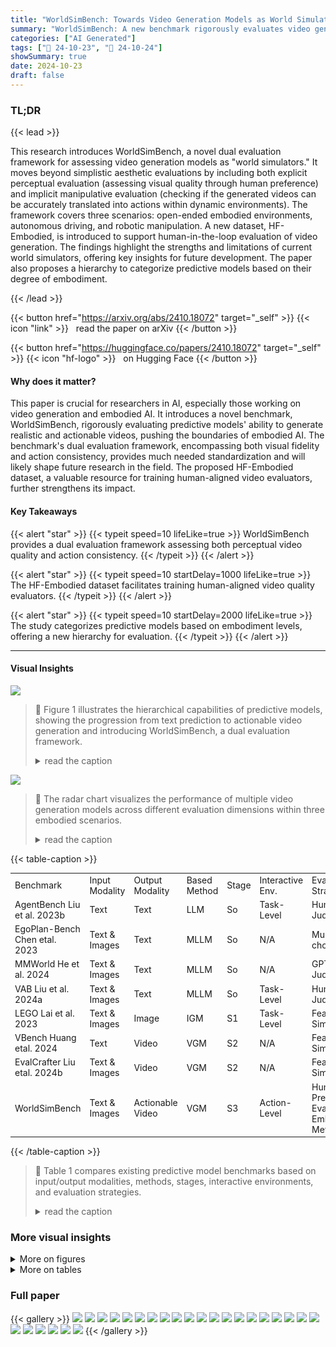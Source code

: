 ```yaml
---
title: "WorldSimBench: Towards Video Generation Models as World Simulators"
summary: "WorldSimBench: A new benchmark rigorously evaluates video generation models' ability to simulate realistic, actionable videos, advancing embodied AI."
categories: ["AI Generated"]
tags: ["🔖 24-10-23", "🤗 24-10-24"]
showSummary: true
date: 2024-10-23
draft: false
---
```


### TL;DR


{{< lead >}}

This research introduces WorldSimBench, a novel dual evaluation framework for assessing video generation models as "world simulators."  It moves beyond simplistic aesthetic evaluations by including both explicit perceptual evaluation (assessing visual quality through human preference) and implicit manipulative evaluation (checking if the generated videos can be accurately translated into actions within dynamic environments).  The framework covers three scenarios: open-ended embodied environments, autonomous driving, and robotic manipulation.  A new dataset, HF-Embodied, is introduced to support human-in-the-loop evaluation of video generation. The findings highlight the strengths and limitations of current world simulators, offering key insights for future development.  The paper also proposes a hierarchy to categorize predictive models based on their degree of embodiment.

{{< /lead >}}


{{< button href="https://arxiv.org/abs/2410.18072" target="_self" >}}
{{< icon "link" >}} &nbsp; read the paper on arXiv
{{< /button >}}

{{< button href="https://huggingface.co/papers/2410.18072" target="_self" >}}
{{< icon "hf-logo" >}} &nbsp; on Hugging Face
{{< /button >}}

#### Why does it matter?
This paper is crucial for researchers in AI, especially those working on video generation and embodied AI.  It introduces a novel benchmark, WorldSimBench, rigorously evaluating predictive models' ability to generate realistic and actionable videos, pushing the boundaries of embodied AI. The benchmark's dual evaluation framework, encompassing both visual fidelity and action consistency, provides much needed standardization and will likely shape future research in the field.  The proposed HF-Embodied dataset, a valuable resource for training human-aligned video evaluators, further strengthens its impact.
#### Key Takeaways

{{< alert "star" >}}
{{< typeit speed=10 lifeLike=true >}} WorldSimBench provides a dual evaluation framework assessing both perceptual video quality and action consistency. {{< /typeit >}}
{{< /alert >}}

{{< alert "star" >}}
{{< typeit speed=10 startDelay=1000 lifeLike=true >}} The HF-Embodied dataset facilitates training human-aligned video quality evaluators. {{< /typeit >}}
{{< /alert >}}

{{< alert "star" >}}
{{< typeit speed=10 startDelay=2000 lifeLike=true >}} The study categorizes predictive models based on embodiment levels, offering a new hierarchy for evaluation. {{< /typeit >}}
{{< /alert >}}

------
#### Visual Insights



![](figures/figures_2_0.png)

> 🔼 Figure 1 illustrates the hierarchical capabilities of predictive models, showing the progression from text prediction to actionable video generation and introducing WorldSimBench, a dual evaluation framework.
> <details>
> <summary>read the caption</summary>
> Figure 1: Overview of the hierarchical capabilities of the Predictive Models. Models at higher stages demonstrate more advanced capabilities. We take the initial step in evaluating Predictive Generative Models up to the S3 stage, known as World Simulators, by introducing a parallel evaluation framework, WorldSimBench. WorldSimBench assesses the models both Explicit Perceptual Evaluation and Implicit Manipulative Evaluation, focusing on video generation and action transformation across three critical embodied scenarios.
> </details>





![](charts/charts_9_0.png)

> 🔼 The radar chart visualizes the performance of multiple video generation models across different evaluation dimensions within three embodied scenarios.
> <details>
> <summary>read the caption</summary>
> Figure 4: Result of Explicit Perceptual Evaluation across three embodied scenarios. Scores in each embodied scenario are normalized to 0-1. The abbreviations are listed in Tab. 2.
> </details>





{{< table-caption >}}
<br><table id='1' style='font-size:14px'><tr><td>Benchmark</td><td>Input Modality</td><td>Output Modality</td><td>Based Method</td><td>Stage</td><td>Interactive Env.</td><td>Evaluation Strategy</td></tr><tr><td>AgentBench Liu et al. 2023b</td><td>Text</td><td>Text</td><td>LLM</td><td>So</td><td>Task-Level</td><td>Human Judgement</td></tr><tr><td>EgoPlan-Bench Chen etal. 2023</td><td>Text & Images</td><td>Text</td><td>MLLM</td><td>So</td><td>N/A</td><td>Multi-choice</td></tr><tr><td>MMWorld He et al. 2024</td><td>Text & Images</td><td>Text</td><td>MLLM</td><td>So</td><td>N/A</td><td>GPT Judgement</td></tr><tr><td>VAB Liu et al. 2024a</td><td>Text & Images</td><td>Text</td><td>MLLM</td><td>So</td><td>Task-Level</td><td>Human Judgement</td></tr><tr><td>LEGO Lai et al. 2023</td><td>Text & Images</td><td>Image</td><td>IGM</td><td>S1</td><td>Task-Level</td><td>Feature Similarity</td></tr><tr><td>VBench Huang etal. 2024</td><td>Text</td><td>Video</td><td>VGM</td><td>S2</td><td>N/A</td><td>Feature Similarity</td></tr><tr><td>EvalCrafter Liu etal. 2024b</td><td>Text & Images</td><td>Video</td><td>VGM</td><td>S2</td><td>N/A</td><td>Feature Similarity</td></tr><tr><td>WorldSimBench</td><td>Text & Images</td><td>Actionable Video</td><td>VGM</td><td>S3</td><td>Action-Level</td><td>Human Preference Evaluator Embodied Metric</td></tr></table>{{< /table-caption >}}

> 🔼 Table 1 compares existing predictive model benchmarks based on input/output modalities, methods, stages, interactive environments, and evaluation strategies.
> <details>
> <summary>read the caption</summary>
> Table 1: Comparisons between existing Predictive Model benchmarks. Interactive Environment refers to the interaction with the simulation environment during the prediction phase. Task-Level Interaction denotes that each task interacts once, whereas Action-Level Interaction represents the frequency of interactions that occur through the generation of actions for control purposes.
> </details>



### More visual insights

<details>
<summary>More on figures
</summary>


![](figures/figures_5_0.png)

> 🔼 This figure illustrates the process of generating the HF-Embodied dataset for explicit perceptual evaluation, which involves instruction prompt generation, data generation model training, and fine-grained human feedback annotation.
> <details>
> <summary>read the caption</summary>
> Figure 2: Overview of Explicit Perceptual Evaluation. (Top) Instruction Prompt Generation. We use a large collection of video captions from the internet and our predefined embodied evaluation dimensions. These are expanded using GPT and manually verified to create a corresponding Task Instruction Prompt List for data generation and evaluation. (Bottom) HF-Embodied Dataset Generation. Massive internet-sourced embodied videos with captions are used to train data generation models. Fine-grained Human Feedback Annotation is then applied to the embodied videos according to the corresponding Task Instruction Prompt List, covering multiple embodied dimensions.
> </details>



![](figures/figures_7_0.png)

> 🔼 The figure illustrates the process of Implicit Manipulative Evaluation, decomposing embodied tasks into sub-tasks, using video generation models and video-to-action mapping to evaluate task performance.
> <details>
> <summary>read the caption</summary>
> Figure 3: Overview of Implicit Manipulative Evaluation. Embodied tasks in different scenarios are decomposed into executable sub-tasks. The video generation model generates corresponding predicted videos based on the current instructions and real-time observations. Using a pre-trained IDM or a goal-based policy, the agent executes the generated sequence of actions. After a fixed timestep, the predicted video is refreshed by sampling again from the video generation model, and this process repeats. Finally, the success rates of various embodied tasks are obtained through monitors in the simulation environment.
> </details>



![](figures/figures_22_0.png)

> 🔼 Figure 7 shows a sequence of images from a Minecraft environment illustrating the execution of a task in the Implicit Manipulative Evaluation.
> <details>
> <summary>read the caption</summary>
> Figure 7: Rollout of Open-Ended Embodied Environment in Implicit Manipulative Evaluation.
> </details>



![](figures/figures_24_0.png)

> 🔼 The figure shows a sequence of frames from an autonomous driving simulation, illustrating the execution process in the Implicit Manipulative Evaluation.
> <details>
> <summary>read the caption</summary>
> Figure 8: Rollout of Autonomous Driving in Implicit Manipulative Evaluation.
> </details>



![](figures/figures_26_0.png)

> 🔼 The figure shows a sequence of images illustrating the steps involved in a robot manipulation task within the Implicit Manipulative Evaluation process.
> <details>
> <summary>read the caption</summary>
> Figure 9: Rollout of Robot Manipulation in Implicit Manipulative Evaluation.
> </details>



</details>




<details>
<summary>More on tables
</summary>


{{< table-caption >}}
<br><table id='1' style='font-size:14px'><tr><td>Embodied Scenario</td><td>GPT-4o</td><td>HPE</td><td>GPT-4o@OpenSora</td><td>HPE@OpenSora</td><td>GPT-4o@Lavie</td><td>HPE@Lavie</td></tr><tr><td>OE@Acc(↑)</td><td>72.8</td><td>89.4</td><td>66.5</td><td>71.6</td><td>78.5</td><td>87.9</td></tr><tr><td>AD @ PLCC(↑)</td><td>0.28</td><td>0.60</td><td>0.03</td><td>0.34</td><td>-0.04</td><td>0.49</td></tr><tr><td>RM@PLCC(↑)</td><td>0.07</td><td>0.43</td><td>-0.06</td><td>0.47</td><td>0.17</td><td>0.44</td></tr></table>{{< /table-caption >}}
> 🔼 {{ table.description }}
> <details>
> <summary>read the caption</summary>
> {{ table.caption }}
> </details>


> The table compares the overall performance of the Human Preference Evaluator and GPT-40 across three embodied scenarios (Open-Ended Embodied Environment, Autonomous Driving, and Robot Manipulation) using different evaluation metrics.


{{< table-caption >}}
<table id='1' style='font-size:14px'><tr><td>Embodied Scenario</td><td>#instructions</td><td>#videos</td><td>#dims</td><td>#actions</td><td>#positive</td><td>#negative</td></tr><tr><td>Open-Ended Embodied Environment</td><td>270</td><td>8401</td><td>7</td><td>11</td><td>121249</td><td>79965</td></tr><tr><td>Autonomous Driving</td><td>5</td><td>15870</td><td>6</td><td>5</td><td>56768</td><td>35044</td></tr><tr><td>Robot Manipulation</td><td>2556</td><td>11430</td><td>7</td><td>26</td><td>70672</td><td>9338</td></tr></table>{{< /table-caption >}}
> 🔼 {{ table.description }}
> <details>
> <summary>read the caption</summary>
> {{ table.caption }}
> </details>


> Table 4 presents the analysis of the HF-Embodied Dataset, showing the number of instructions, videos, dimensions, actions, positive samples, and negative samples for each of the three embodied scenarios.


{{< table-caption >}}
<table id='7' style='font-size:14px'><tr><td>Model</td><td>Open-Sora-Plan</td><td>Lavie</td><td>ModelScope</td><td>OpenSora</td><td>AnimateDiff</td><td>DynamicCrafter</td><td>EasyAnimate</td></tr><tr><td>Short Videos(frames)</td><td>16</td><td>16</td><td>16</td><td>16</td><td>16</td><td>16</td><td>16</td></tr><tr><td>Long Videos(frames)</td><td>64</td><td>48</td><td>60</td><td>48</td><td>64</td><td>60</td><td>64</td></tr></table>{{< /table-caption >}}
> 🔼 {{ table.description }}
> <details>
> <summary>read the caption</summary>
> {{ table.caption }}
> </details>


> The table presents the number of training frames used for short and long videos across eight different video generation models.


{{< table-caption >}}
<table id='0' style='font-size:14px'><tr><td>OE@ Acc(↑)</td><td>BC</td><td>FC</td><td>IA</td><td>SA</td><td>VC</td><td>TJ</td><td>EI</td><td>Overall</td></tr><tr><td rowspan="2">GPT-4o HPE</td><td>60.5</td><td>70.4</td><td>70.9</td><td>67.3</td><td>79.6</td><td>83.7</td><td>85.9</td><td>72.8</td></tr><tr><td>81.2</td><td>87.5</td><td>87.5</td><td>96.4</td><td>94.5</td><td>93.8</td><td>88.8</td><td>89.4</td></tr><tr><td rowspan="2">GPT-4o@OpenSora HPE@OpenSora</td><td>60</td><td>80</td><td>80</td><td>50</td><td>0.0</td><td>100</td><td>88.8</td><td>66.5</td></tr><tr><td>70</td><td>90</td><td>60</td><td>100</td><td>100</td><td>22.2</td><td>80</td><td>71.6</td></tr><tr><td rowspan="2">GPT-4o@Lavie HPE@Lavie</td><td>50</td><td>66.7</td><td>75</td><td>88.8</td><td>87.5</td><td>100</td><td>87.5</td><td>78.5</td></tr><tr><td>80</td><td>80</td><td>80</td><td>100</td><td>100</td><td>75</td><td>100</td><td>87.9</td></tr><tr><td>AD @ PLCC(↑)</td><td>AE</td><td>IA</td><td>PV</td><td>TJ</td><td></td><td>KE</td><td>SF</td><td>Overall</td></tr><tr><td rowspan="2">GPT-4o HPE</td><td>0.37</td><td>0.22</td><td>0.23</td><td></td><td>0.28</td><td>0.37</td><td>0.18</td><td>0.28</td></tr><tr><td>0.71</td><td>0.57</td><td>0.50</td><td>0.58</td><td></td><td>0.65</td><td>0.58</td><td>0.60</td></tr><tr><td rowspan="2">GPT-4o@OpenSora HPE@OpenSora</td><td>0.22</td><td>-0.39</td><td>0.32</td><td></td><td>0.15</td><td>-0.03</td><td>-0.12</td><td>0.03</td></tr><tr><td>0.37</td><td>0.55</td><td>0.34</td><td></td><td>0.06</td><td>0.28</td><td>0.41</td><td>0.34</td></tr><tr><td rowspan="2">GPT-4o@Lavie HPE@Lavie</td><td>0.17</td><td>0.13</td><td>-0.34</td><td></td><td>0.06</td><td>-0.09</td><td>-0.15</td><td>-0.04</td></tr><tr><td>0.28</td><td>1.0</td><td>0.49</td><td>0.37</td><td></td><td>0.12</td><td>0.69</td><td>0.49</td></tr><tr><td>RM@PLCC(↑)</td><td>AE</td><td>BC</td><td>FC</td><td>IA</td><td>PV</td><td>TJ</td><td>EI</td><td>Overall</td></tr><tr><td rowspan="2">GPT-4o HPE</td><td>0.07</td><td>0.18</td><td>0.20</td><td>0.32</td><td>-0.14</td><td>-0.01</td><td>-0.14</td><td>0.07</td></tr><tr><td>0.52</td><td>0.43</td><td>0.43</td><td>0.43</td><td>0.20</td><td>0.56</td><td>0.44</td><td>0.43</td></tr><tr><td rowspan="2">GPT-4o@OpenSora HPE@ OpenSora</td><td>-0.45</td><td>-0.03</td><td>0.08</td><td>0.0</td><td>0.04</td><td>-0.23</td><td>0.14</td><td>-0.06</td></tr><tr><td>0.25</td><td>0.35</td><td>0.05</td><td>0.42</td><td>0.89</td><td>0.89</td><td>0.44</td><td>0.47</td></tr><tr><td rowspan="2">GPT-4o@Lavie HPE@Lavie</td><td>0.11</td><td>-0.07</td><td>0.42</td><td>0.42</td><td>0.21</td><td>0.31</td><td>-0.21</td><td>0.17</td></tr><tr><td>0.33</td><td>0.04</td><td>0.69</td><td>0.40</td><td>0.89</td><td>0.67</td><td>0.06</td><td>0.44</td></tr></table>{{< /table-caption >}}
> 🔼 {{ table.description }}
> <details>
> <summary>read the caption</summary>
> {{ table.caption }}
> </details>


> This table compares various existing predictive model benchmarks across different dimensions, including input/output modalities, methods, evaluation strategies, and interaction types.


{{< table-caption >}}
<table id='3' style='font-size:16px'><tr><td>Model</td><td>BC</td><td>FC</td><td>IA</td><td>SA</td><td>VC</td><td>TJ</td><td>EI</td><td>Overall</td></tr><tr><td>Open-Sora-Plan</td><td>1.4</td><td>1.9</td><td>1.7</td><td>1.7</td><td>2.0</td><td>1.5</td><td>1.6</td><td>1.69</td></tr><tr><td>Lavie</td><td>1.3</td><td>2.0</td><td>1.7</td><td>1.7</td><td>2.0</td><td>2.0</td><td>1.8</td><td>1.79</td></tr><tr><td>ModelScope</td><td>1.9</td><td>2.0</td><td>2.0</td><td>1.7</td><td>2.0</td><td>2.0</td><td>1.75</td><td>1.91</td></tr><tr><td>OpenSora</td><td>1.6</td><td>1.9</td><td>1.6</td><td>1.8</td><td>2.0</td><td>2.0</td><td>1.6</td><td>1.79</td></tr><tr><td>AnimateDiff</td><td>1.3</td><td>1.3</td><td>1.2</td><td>1.7</td><td>1.4</td><td>1.38</td><td>1.55</td><td>1.40</td></tr><tr><td>DynamicCrafter</td><td>1.9</td><td>2.0</td><td>1.5</td><td>2.0</td><td>2.0</td><td>2.0</td><td>1.45</td><td>1.84</td></tr><tr><td>EasyAnimate</td><td>1.4</td><td>1.8</td><td>1.5</td><td>2.0</td><td>2.0</td><td>1.22</td><td>1.45</td><td>1.62</td></tr></table>{{< /table-caption >}}
> 🔼 {{ table.description }}
> <details>
> <summary>read the caption</summary>
> {{ table.caption }}
> </details>


> This table compares existing predictive model benchmarks based on input modality, output modality, method, stage, interactive environment, and evaluation strategy.


{{< table-caption >}}
<table id='1' style='font-size:16px'><tr><td>Model</td><td>AE</td><td>IA</td><td>PV</td><td>TJ</td><td>KE</td><td>SF</td><td>Overall</td></tr><tr><td>Open-Sora-Plan</td><td>1.6</td><td>5.0</td><td>1.55</td><td>1.4</td><td>1.45</td><td>3.2</td><td>2.37</td></tr><tr><td>Lavie</td><td>2.15</td><td>5.0</td><td>2.2</td><td>2.8</td><td>2.1</td><td>5.0</td><td>3.21</td></tr><tr><td>ModelScope</td><td>2.8</td><td>5.0</td><td>3.35</td><td>4.0</td><td>3.0</td><td>5.0</td><td>3.86</td></tr><tr><td>OpenSora</td><td>3.55</td><td>5.0</td><td>4.4</td><td>4.8</td><td>3.65</td><td>5.0</td><td>4.40</td></tr><tr><td>AnimateDiff</td><td>1.55</td><td>5.0</td><td>1.55</td><td>1.0</td><td>1.3</td><td>3.8</td><td>2.37</td></tr><tr><td>DynamicCrafter</td><td>2.6</td><td>4.0</td><td>3.4</td><td>3.8</td><td>2.65</td><td>5.0</td><td>3.57</td></tr><tr><td>EasyAnimate</td><td>1.5</td><td>3.4</td><td>1.4</td><td>1.4</td><td>1.3</td><td>2.6</td><td>1.93</td></tr></table>{{< /table-caption >}}
> 🔼 {{ table.description }}
> <details>
> <summary>read the caption</summary>
> {{ table.caption }}
> </details>


> The table presents a comparison of the performance of several video generation models across various evaluation dimensions (Aesthetics, Instruction Alignment, Perspectivity, Trajectory, Key Element, Safety) in the context of Autonomous Driving.


{{< table-caption >}}
<table id='3' style='font-size:16px'><tr><td>Model</td><td>AE</td><td>BC</td><td>FC</td><td>IA</td><td>PV</td><td>TJ</td><td>EI</td><td>Overall</td></tr><tr><td>Open-Sora-Plan</td><td>4.0</td><td>4.0</td><td>4.0</td><td>1.0</td><td>4.9</td><td>5.0</td><td>4.0</td><td>3.84</td></tr><tr><td>Lavie</td><td>3.8</td><td>3.9</td><td>4.0</td><td>1.8</td><td>4.95</td><td>5.0</td><td>4.1</td><td>3.94</td></tr><tr><td>ModelScope</td><td>3.63</td><td>4.1</td><td>4.0</td><td>1.18</td><td>4.9</td><td>5.0</td><td>4.0</td><td>3.83</td></tr><tr><td>OpenSora</td><td>3.85</td><td>4.0</td><td>3.95</td><td>1.3</td><td>4.75</td><td>5.0</td><td>4.1</td><td>3.85</td></tr><tr><td>AnimateDiff</td><td>3.8</td><td>3.9</td><td>4.0</td><td>1.0</td><td>4.95</td><td>5.0</td><td>4.1</td><td>3.82</td></tr><tr><td>DynamicCrafter</td><td>3.97</td><td>4.08</td><td>4.0</td><td>2.6</td><td>5.0</td><td>5.0</td><td>4.31</td><td>4.14</td></tr><tr><td>EasyAnimate</td><td>3.55</td><td>3.45</td><td>3.65</td><td>1.2</td><td>4.8</td><td>4.3</td><td>3.45</td><td>3.49</td></tr></table>{{< /table-caption >}}
> 🔼 {{ table.description }}
> <details>
> <summary>read the caption</summary>
> {{ table.caption }}
> </details>


> This table categorizes the evaluation dimensions for three embodied scenarios (Open-Ended Embodied Environment, Autonomous Driving, and Robot Manipulation) into three aspects: Visual Quality, Condition Consistency, and Embodiment, each with specific sub-dimensions.


{{< table-caption >}}
<table id='2' style='font-size:14px'><tr><td rowspan="2">Model</td><td rowspan="2">Condition</td><td rowspan="2">AVG</td><td></td><td colspan="3">Specific Tasks</td><td></td></tr><tr><td>Collect Wood</td><td>Collect Dirt</td><td>Collect Seed</td><td>Travel Dis.</td><td>Dig Depth</td></tr><tr><td>Open-Sora-Plan</td><td rowspan="5">Text</td><td>26.38</td><td>19.90</td><td>50.20</td><td>7.30</td><td>342.91</td><td>20.20</td></tr><tr><td>Lavie</td><td>26.06</td><td>23.50</td><td>56.00</td><td>11.60</td><td>270.20</td><td>12.20</td></tr><tr><td>ModelScope</td><td>21.050</td><td>14.00</td><td>52.20</td><td>6.30</td><td>240.72</td><td>8.70</td></tr><tr><td>OpenSora</td><td>27.80</td><td>21.20</td><td>70.20</td><td>10.40</td><td>339.87</td><td>3.20</td></tr><tr><td>AnimateDiff</td><td>13.10</td><td>7.40</td><td>22.90</td><td>3.30</td><td>274.19</td><td>4.50</td></tr><tr><td>Open-Sora-Plan</td><td rowspan="3">Text & Image</td><td>10.28</td><td>11.10</td><td>12.50</td><td>2.60</td><td>195.14</td><td>5.70</td></tr><tr><td>DynamiCrafter</td><td>4.06</td><td>0.40</td><td>0.30</td><td>1.30</td><td>130.04</td><td>5.30</td></tr><tr><td>EasyAnimate</td><td>4.84</td><td>0.20</td><td>0.70</td><td>1.70</td><td>157.12</td><td>5.90</td></tr></table>{{< /table-caption >}}
> 🔼 {{ table.description }}
> <details>
> <summary>read the caption</summary>
> {{ table.caption }}
> </details>


> This table compares various existing predictive model benchmarks, highlighting their input/output modalities, methodologies, and interaction levels with the environment.


{{< table-caption >}}
<table id='4' style='font-size:18px'><tr><td>Model</td><td>DS(↑)</td><td>RC(↑)</td><td>IS(↑)</td><td>VC(↓)</td><td>PC(↓)</td><td>LC(↓)</td><td>RV(↓)</td><td>OI(↓)</td></tr><tr><td>Open-Sora-Plan</td><td>31.054</td><td>38.249</td><td>0.767</td><td>2.400</td><td>0.000</td><td>4.401</td><td>1.133</td><td>3.514</td></tr><tr><td>DynamiCrafter</td><td>24.491</td><td>37.189</td><td>0.599</td><td>5.030</td><td>0.000</td><td>4.896</td><td>0.937</td><td>3.221</td></tr><tr><td>EasyAnimate</td><td>17.414</td><td>28.475</td><td>0.607</td><td>0.000</td><td>0.000</td><td>29.344</td><td>0.000</td><td>1.690</td></tr></table>{{< /table-caption >}}
> 🔼 {{ table.description }}
> <details>
> <summary>read the caption</summary>
> {{ table.caption }}
> </details>


> This table presents the evaluation results of three video generation models across eight metrics in the Autonomous Driving scenario of the Implicit Manipulative Evaluation.


{{< table-caption >}}
<table id='11' style='font-size:18px'><tr><td rowspan="2">Method</td><td colspan="5">Task completed in a row (%) ↑</td><td rowspan="2">Avg. Len. ↑</td></tr><tr><td>1</td><td>2</td><td>3</td><td>4</td><td>5</td></tr><tr><td>Open-Sora-Plan</td><td>0.85</td><td>0.70</td><td>0.60</td><td>0.40</td><td>0.40</td><td>2.95</td></tr><tr><td>DynamiCrafter</td><td>0.95</td><td>0.75</td><td>0.55</td><td>0.25</td><td>0.25</td><td>2.75</td></tr><tr><td>EasyAnimate</td><td>0.90</td><td>0.60</td><td>0.35</td><td>0.10</td><td>0.10</td><td>2.05</td></tr></table>{{< /table-caption >}}
> 🔼 {{ table.description }}
> <details>
> <summary>read the caption</summary>
> {{ table.caption }}
> </details>


> Table 1 compares existing predictive model benchmarks across various criteria, including input/output modalities, model type, interaction type, and evaluation strategy.


</details>


### Full paper

{{< gallery >}}
<img src="paper_images/1.png" class="grid-w50 md:grid-w33 xl:grid-w25" />
<img src="paper_images/2.png" class="grid-w50 md:grid-w33 xl:grid-w25" />
<img src="paper_images/3.png" class="grid-w50 md:grid-w33 xl:grid-w25" />
<img src="paper_images/4.png" class="grid-w50 md:grid-w33 xl:grid-w25" />
<img src="paper_images/5.png" class="grid-w50 md:grid-w33 xl:grid-w25" />
<img src="paper_images/6.png" class="grid-w50 md:grid-w33 xl:grid-w25" />
<img src="paper_images/7.png" class="grid-w50 md:grid-w33 xl:grid-w25" />
<img src="paper_images/8.png" class="grid-w50 md:grid-w33 xl:grid-w25" />
<img src="paper_images/9.png" class="grid-w50 md:grid-w33 xl:grid-w25" />
<img src="paper_images/10.png" class="grid-w50 md:grid-w33 xl:grid-w25" />
<img src="paper_images/11.png" class="grid-w50 md:grid-w33 xl:grid-w25" />
<img src="paper_images/12.png" class="grid-w50 md:grid-w33 xl:grid-w25" />
<img src="paper_images/13.png" class="grid-w50 md:grid-w33 xl:grid-w25" />
<img src="paper_images/14.png" class="grid-w50 md:grid-w33 xl:grid-w25" />
<img src="paper_images/15.png" class="grid-w50 md:grid-w33 xl:grid-w25" />
<img src="paper_images/16.png" class="grid-w50 md:grid-w33 xl:grid-w25" />
<img src="paper_images/17.png" class="grid-w50 md:grid-w33 xl:grid-w25" />
<img src="paper_images/18.png" class="grid-w50 md:grid-w33 xl:grid-w25" />
<img src="paper_images/19.png" class="grid-w50 md:grid-w33 xl:grid-w25" />
<img src="paper_images/20.png" class="grid-w50 md:grid-w33 xl:grid-w25" />
<img src="paper_images/21.png" class="grid-w50 md:grid-w33 xl:grid-w25" />
<img src="paper_images/22.png" class="grid-w50 md:grid-w33 xl:grid-w25" />
<img src="paper_images/23.png" class="grid-w50 md:grid-w33 xl:grid-w25" />
<img src="paper_images/24.png" class="grid-w50 md:grid-w33 xl:grid-w25" />
<img src="paper_images/25.png" class="grid-w50 md:grid-w33 xl:grid-w25" />
<img src="paper_images/26.png" class="grid-w50 md:grid-w33 xl:grid-w25" />
{{< /gallery >}}